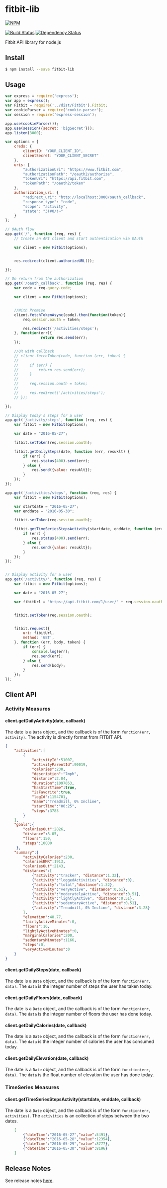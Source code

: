 # fitbit-lib
[![NPM][npm-image]][npm-url]

[![Build Status][travis-image]][travis-url]
[![Dependency Status][daviddm-image]][daviddm-url]

Fitbit API library for node.js


## Install

```sh
$ npm install --save fitbit-lib
```


## Usage

```js
var express = require('express');
var app = express();
var Fitbit = require('../dist/Fitbit').Fitbit;
var cookieParser = require('cookie-parser');
var session = require('express-session');

app.use(cookieParser());
app.use(session({secret: 'bigSecret'}));
app.listen(3000);

var options = {
    creds: {
        clientID: "YOUR_CLIENT_ID",
        clientSecret: "YOUR_CLIENT_SECRET"
    },
    uris: {
        "authorizationUri": "https://www.fitbit.com",
        "authorizationPath": "/oauth2/authorize",
        "tokenUri": "https://api.fitbit.com",
        "tokenPath": "/oauth2/token"
    },
    authorization_uri: {
        "redirect_uri": "http://localhost:3000/oauth_callback",
        "response_type": "code",
        "scope": "activity",
        "state": "3(#0/!~"
    }
};

// OAuth flow
app.get('/', function (req, res) {
    // Create an API client and start authentication via OAuth

    var client = new Fitbit(options);


    res.redirect(client.authorizeURL());

});

// On return from the authorization
app.get('/oauth_callback', function (req, res) {
    var code = req.query.code;

    var client = new Fitbit(options);


    //With Promise
    client.fetchTokenAsync(code).then(function(token){
        req.session.oauth = token;

        res.redirect('/activities/steps');
    }, function(err){
                return res.send(err);
    });

    //OR with callback
    // client.fetchToken(code, function (err, token) {
    //
    //     if (err) {
    //         return res.send(err);
    //     }
    //
    //     req.session.oauth = token;
    //
    //     res.redirect('/activities/steps');
    // });

});

// Display today's steps for a user
app.get('/activity/steps', function (req, res) {
    var fitbit = new Fitbit(options);

    var date = "2016-05-27";

    fitbit.setToken(req.session.oauth);

    fitbit.getDailySteps(date, function (err, resuklt) {
        if (err) {
            res.status(400).send(err);
        } else {
            res.send({value: resuklt});
        }
    });
});

app.get('/activities/steps', function (req, res) {
    var fitbit = new Fitbit(options);

    var startdate = "2016-05-27";
    var enddate = "2016-05-30";

    fitbit.setToken(req.session.oauth);

    fitbit.getTimeSeriesStepsActivity(startdate, enddate, function (err, resuklt) {
        if (err) {
            res.status(400).send(err);
        } else {
            res.send({value: resuklt});
        }
    });
});


// Display activity for a user
app.get('/activity/', function (req, res) {
    var fitbit = new Fitbit(options);

    var date = "2016-05-27";

    var fibitUrl = "https://api.fitbit.com/1/user/" + req.session.oauth.user_id + "/activities/date/" + date + ".json";


    fitbit.setToken(req.session.oauth);


    fitbit.request({
        uri: fibitUrl,
        method: 'GET',
    }, function (err, body, token) {
        if (err) {
            console.log(err);
            res.send(err);
        } else {
            res.send(body);
        }
    });
});
```

## Client API

### Activity Measures

#### client.getDailyActivity(date, callback)
The date is a `Date` object, and the callback is of the form `function(err, activity)`.
The activity is directly format from FITBIT API.
```json
{
    "activities":[
        {
            "activityId":51007,
            "activityParentId":90019,
            "calories":230,
            "description":"7mph",
            "distance":2.04,
            "duration":1097053,
            "hasStartTime":true,
            "isFavorite":true,
            "logId":1154701,
            "name":"Treadmill, 0% Incline",
            "startTime":"00:25",
            "steps":3783
        }
    ],
    "goals":{
        "caloriesOut":2826,
        "distance":8.05,
        "floors":150,
        "steps":10000
     },
    "summary":{
        "activityCalories":230,
        "caloriesBMR":1913,
        "caloriesOut":2143,
        "distances":[
            {"activity":"tracker", "distance":1.32},
            {"activity":"loggedActivities", "distance":0},
            {"activity":"total","distance":1.32},
            {"activity":"veryActive", "distance":0.51},
            {"activity":"moderatelyActive", "distance":0.51},
            {"activity":"lightlyActive", "distance":0.51},
            {"activity":"sedentaryActive", "distance":0.51},
            {"activity":"Treadmill, 0% Incline", "distance":3.28}
        ],
        "elevation":48.77,
        "fairlyActiveMinutes":0,
        "floors":16,
        "lightlyActiveMinutes":0,
        "marginalCalories":200,
        "sedentaryMinutes":1166,
        "steps":0,
        "veryActiveMinutes":0
    }
}
```


#### client.getDailySteps(date, callback)
The date is a `Date` object, and the callback is of the form `function(err, data)`. The `data` is the integer number of steps the user has taken today.

#### client.getDailyFloors(date, callback)
The date is a `Date` object, and the callback is of the form `function(err, data)`. The `data` is the integer number of floors the user has
done today.

#### client.getDailyCalories(date, callback)
The date is a `Date` object, and the callback is of the form `function(err, data)`. The `data` is the integer number of calories the user has consumed today.

#### client.getDailyElevation(date, callback)
The date is a `Date` object, and the callback is of the form `function(err, data)`. The `data` is the float number of elevation the user
has done today.

### TimeSeries Measures
#### client.getTimeSeriesStepsActivity(startdate, enddate, callback)
The date is a `Date` object, and the callback is of the form `function(err, activities)`. The `activities` is an collection of steps
between the two dates.
```json
    [
        {"dateTime":"2016-05-27","value":5491},
        {"dateTime":"2016-05-28","value":12354},
        {"dateTime":"2016-05-29","value":8777},
        {"dateTime":"2016-05-30","value":8196}
    ]
```

## Release Notes

See release notes [here](./RELEASENOTES.md).


[npm-image]: https://nodei.co/npm/fitbit-lib.png
[npm-url]: https://nodei.co/npm/fitbit-lib
[travis-image]: https://api.travis-ci.org/workfel/fitbit-lib.svg?branch=master
[travis-url]:https://api.travis-ci.org/workfel/fitbit-lib
[daviddm-image]: https://david-dm.org/workfel/fitbit-lib.svg
[daviddm-url]: https://david-dm.org/workfel/fitbit-lib